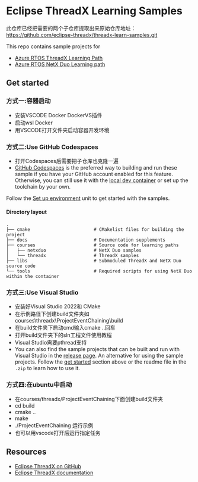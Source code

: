 # Eclipse ThreadX Learning Samples

此仓库已经把需要的两个子仓库提取出来原始仓库地址：https://github.com/eclipse-threadx/threadx-learn-samples.git

This repo contains sample projects for

- [Azure RTOS ThreadX Learning Path](https://learn.microsoft.com/training/paths/azure-rtos-threadx/)
- [Azure RTOS NetX Duo Learning path](https://learn.microsoft.com/training/paths/azure-rtos-netx-duo/)

## Get started

### 方式一:容器启动

- 安装VSCODE Docker DockerVS插件
- 启动wsl Docker
- 用VSCODE打开文件夹启动容器开发环境

### 方式二:Use GitHub Codespaces

- 打开Codespaces后需要把子仓库也克隆一遍
- [GitHub Codespaces](https://github.com/features/codespaces) is the preferred way to building and run these sample if you have your GitHub account enabled for this feature. Otherwise, you can still use it with the [local dev container](https://code.visualstudio.com/docs/remote/containers) or set up the toolchain by your own.

Follow the [Set up environment](https://learn.microsoft.com/training/modules/introduction-azure-rtos/2-set-up-environment) unit to get started with the samples.

#### Directory layout

    .
    ├── cmake                        # CMakelist files for building the project
    ├── docs                         # Documentation supplements
    ├── courses                      # Source code for learning paths
    │   ├── netxduo                  # NetX Duo samples
    │   └── threadx                  # ThreadX samples
    ├── libs                         # Submoduled ThreadX and NetX Duo source code
    └── tools                        # Required scripts for using NetX Duo within the container

### 方式三:Use Visual Studio

- 安装好Visual Studio 2022和 CMake
- 在示例路径下创建build文件夹如courses\threadx\ProjectEventChaining\build
- 在build文件夹下启动cmd输入cmake ..回车
- 打开build文件夹下的sln工程文件使用教程
- Visual Studio需要pthread支持
- You can also find the sample projects that can be built and run with Visual Studio in the [release page](https://github.com/eclipse-threadx/threadx-learn-samples/releases/tag/vs). An alternative for using the sample projects. Follow the [get started](#get-started) section above or the readme file in the `.zip` to learn how to use it.

### 方式四:在ubuntu中启动

- 在courses/threadx/ProjectEventChaining下面创建build文件夹
- cd build
- cmake ..
- make
- ./ProjectEventChaining  运行示例
- 也可以用vscode打开后运行指定任务

## Resources

- [Eclipse ThreadX on GitHub](https://github.com/eclipse-threadx)
- [Eclipse ThreadX documentation](https://github.com/eclipse-threadx/rtos-docs/)
